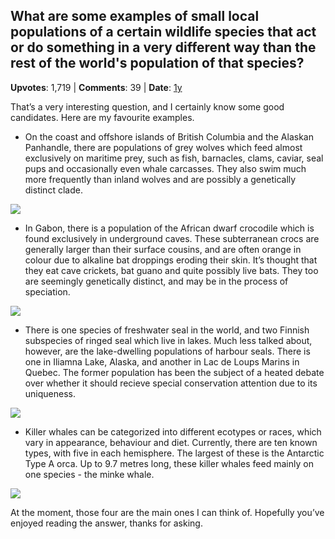 ## What are some examples of small local populations of a certain wildlife species that act or do something in a very different way than the rest of the world's population of that species?
    
**Upvotes**: 1,719 | **Comments**: 39 | **Date**: [1y](https://www.quora.com/What-are-some-examples-of-small-local-populations-of-a-certain-wildlife-species-that-act-or-do-something-in-a-very-different-way-than-the-rest-of-the-worlds-population-of-that-species/answer/Gary-Meaney)

That’s a very interesting question, and I certainly know some good candidates. Here are my favourite examples.

*   On the coast and offshore islands of British Columbia and the Alaskan Panhandle, there are populations of grey wolves which feed almost exclusively on maritime prey, such as fish, barnacles, clams, caviar, seal pups and occasionally even whale carcasses. They also swim much more frequently than inland wolves and are possibly a genetically distinct clade.

![](https://qph.fs.quoracdn.net/main-qimg-2d01628f3ee79e9e1dac8cd453186d63-lq)

*   In Gabon, there is a population of the African dwarf crocodile which is found exclusively in underground caves. These subterranean crocs are generally larger than their surface cousins, and are often orange in colour due to alkaline bat droppings eroding their skin. It’s thought that they eat cave crickets, bat guano and quite possibly live bats. They too are seemingly genetically distinct, and may be in the process of speciation.

![](https://qph.fs.quoracdn.net/main-qimg-a385bae1238ce56c8fc84636e407ae76-lq)

*   There is one species of freshwater seal in the world, and two Finnish subspecies of ringed seal which live in lakes. Much less talked about, however, are the lake-dwelling populations of harbour seals. There is one in Iliamna Lake, Alaska, and another in Lac de Loups Marins in Quebec. The former population has been the subject of a heated debate over whether it should recieve special conservation attention due to its uniqueness.

![](https://qph.fs.quoracdn.net/main-qimg-56029d14bde46f70ba91c03ff520d892-lq)

*   Killer whales can be categorized into different ecotypes or races, which vary in appearance, behaviour and diet. Currently, there are ten known types, with five in each hemisphere. The largest of these is the Antarctic Type A orca. Up to 9.7 metres long, these killer whales feed mainly on one species - the minke whale.

![](https://qph.fs.quoracdn.net/main-qimg-df64e4145f1eda7dc837b6d396df04c5-lq)

At the moment, those four are the main ones I can think of. Hopefully you’ve enjoyed reading the answer, thanks for asking.

